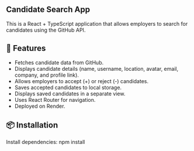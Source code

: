 ## Candidate Search App
This is a React + TypeScript application that allows employers to search for candidates using the GitHub API.

## 🚀 Features
- Fetches candidate data from GitHub.
- Displays candidate details (name, username, location, avatar, email, company, and profile link).
- Allows employers to accept (+) or reject (-) candidates.
- Saves accepted candidates to local storage.
- Displays saved candidates in a separate view.
- Uses React Router for navigation.
- Deployed on Render.

## 📦 Installation
Install dependencies:
   npm install